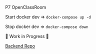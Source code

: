 P7 OpenClassRoom

Start docker dev => `docker-compose up -d`

Stop docker dev => `docker-compose down`

🚧 Work in Progress 🚧

[Backend Repo](https://github.com/KirdesMF/CedricGourville_7_18082021_backend)
